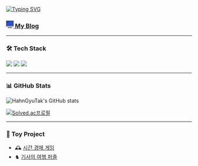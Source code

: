 <div align="left">

[![Typing SVG](https://readme-typing-svg.demolab.com?font=Fira+Code&weight=600&size=31&pause=1000&color=1761AC&width=435&lines=Gyutak+Hahn)](https://git.io/typing-svg)

<h3> <a href='https://hahngyutak.github.io/'>
  <img height='20' src='https://github.com/HahnGyuTak/HahnGyuTak.github.io/blob/main/assets/img/favicons/apple-touch-icon.png'> My Blog
</a> </h3>

---

### 🛠 Tech Stack
<p>
  <img src="https://img.shields.io/badge/Python-blue?style=for-the-badge&logo=Python&logoColor=white">
  <img src="https://img.shields.io/badge/C-A8B9CC?style=for-the-badge&logo=C&logoColor=white"/>
  <img src="https://img.shields.io/badge/PyTorch-EE4C2C.svg?&style=for-the-badge&logo=PyTorch&logoColor=white"/>
</p>

---


### 📊 GitHub Stats
<p>
  <img src="https://github-readme-stats.vercel.app/api?username=HahnGyuTak&show_icons=true&theme=default" alt="HahnGyuTak's GitHub stats"/>
</p>

[![Solved.ac프로필](http://mazassumnida.wtf/api/v2/generate_badge?boj=gue707)](https://solved.ac/gue707)

---

### 🔗 Toy Project
<ul>
  <li>🕰️ <a href="https://time-auction-client.onrender.com/">시간 경매 게임</a></li>
  <li>♞ <a href="https://hahn56789.github.io/knight_tour/">기사의 여행 퍼즐</a></li>
</ul>


</div>

